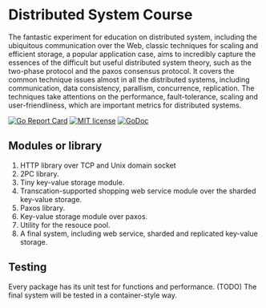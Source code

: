 # Distributed System Course

The fantastic experiment for education on distributed system, including
the ubiquitous communication over the Web, classic techniques for scaling and
efficient storage, a popular application case, aims to incredibly capture the 
essences of the difficult but useful distributed system theory, such 
as the two-phase protocol and the paxos consensus protocol. It covers the
common technique issues almost in all the distributed systems, including 
communication, data consistency, parallism, concurrence, replication. The 
techniques take attentions on the performance, fault-tolerance, scaling and
user-friendliness, which are important metrics for distributed systems.

[![Go Report Card](https://goreportcard.com/badge/github.com/andrewlee302/distributed-system)](https://goreportcard.com/report/github.com/andrewlee302/distributed-system)
[![MIT license](http://img.shields.io/badge/license-MIT-brightgreen.svg)](http://opensource.org/licenses/MIT)
[![GoDoc](https://godoc.org/github.com/andrewlee302/distributed-system?status.svg)](https://godoc.org/github.com/andrewlee302/distributed-system)

## Modules or library

1. HTTP library over TCP and Unix domain socket
2. 2PC library.
3. Tiny key-value storage module.
4. Transcation-supported shopping web service module over the sharded 
key-value storage.
5. Paxos library.
6. Key-value storage module over paxos.
7. Utility for the resouce pool.
7. A final system, including web service, sharded and replicated key-value 
storage.

## Testing
Every package has its unit test for functions and performance. (TODO) The final 
system will be tested in a container-style way.